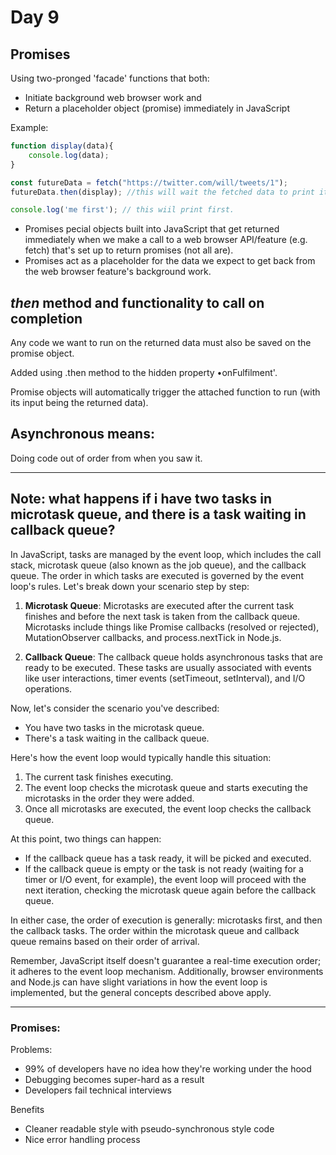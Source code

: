 <h1>Day 9</h1>

<h2>Promises</h2>

Using two-pronged 'facade' functions that both:
- Initiate background web browser work and
- Return a placeholder object (promise) immediately in JavaScript

Example:

```javascript
function display(data){
    console.log(data);
}

const futureData = fetch("https://twitter.com/will/tweets/1");
futureData.then(display); //this will wait the fetched data to print it

console.log('me first'); // this wiil print first.
```

- Promises pecial objects built into JavaScript that get returned immediately when we make a call to a web browser API/feature (e.g. fetch) that's set up to return promises (not all are).
- Promises act as a placeholder for the data we expect to get back from the web browser feature's background work.

## *then* method and functionality to call on completion

Any code we want to run on the returned data must also be saved on the promise object.

Added using .then method to the hidden property •onFulfilment'.

Promise objects will automatically trigger the attached function to run (with its input being the returned data).


## Asynchronous means:
Doing code out of order from when you saw it.

<hr>

## Note: what happens if i have two tasks in microtask queue, and there is a task waiting in callback queue?

In JavaScript, tasks are managed by the event loop, which includes the call stack, microtask queue (also known as the job queue), and the callback queue. The order in which tasks are executed is governed by the event loop's rules. Let's break down your scenario step by step:

1. **Microtask Queue**: Microtasks are executed after the current task finishes and before the next task is taken from the callback queue. Microtasks include things like Promise callbacks (resolved or rejected), MutationObserver callbacks, and process.nextTick in Node.js.

2. **Callback Queue**: The callback queue holds asynchronous tasks that are ready to be executed. These tasks are usually associated with events like user interactions, timer events (setTimeout, setInterval), and I/O operations.

Now, let's consider the scenario you've described:

- You have two tasks in the microtask queue.
- There's a task waiting in the callback queue.

Here's how the event loop would typically handle this situation:

1. The current task finishes executing.
2. The event loop checks the microtask queue and starts executing the microtasks in the order they were added.
3. Once all microtasks are executed, the event loop checks the callback queue.

At this point, two things can happen:

- If the callback queue has a task ready, it will be picked and executed.
- If the callback queue is empty or the task is not ready (waiting for a timer or I/O event, for example), the event loop will proceed with the next iteration, checking the microtask queue again before the callback queue.

In either case, the order of execution is generally: microtasks first, and then the callback tasks. The order within the microtask queue and callback queue remains based on their order of arrival.

Remember, JavaScript itself doesn't guarantee a real-time execution order; it adheres to the event loop mechanism. Additionally, browser environments and Node.js can have slight variations in how the event loop is implemented, but the general concepts described above apply.

<hr>

### Promises:

Problems:
- 99% of developers have no idea how they're working under the hood
- Debugging becomes super-hard as a result
- Developers fail technical interviews

Benefits
- Cleaner readable style with pseudo-synchronous style code
- Nice error handling process
